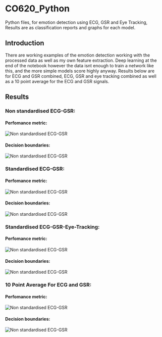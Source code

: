# CO620_Python
 Python files, for emotion detection using ECG, GSR and Eye Tracking, Results are as classification reports and graphs for each model.
 
 ## Introduction
 
 There are working examples of the emotion detection working with the processed data as well as my own feature extraction. Deep learning at the end of the notebook however the data isnt enough to train a network like this, and the more simple models score highly anyway. Results below are for ECG and GSR combined, ECG, GSR and eye tracking combined as well as a 10 point average for the ECG and GSR signals. 

## Results
### Non standardised ECG-GSR:
#### Perfomance metric:
![Non standardised ECG-GSR](https://github.com/tomjefferis/CO620-Emotion-Detection-/blob/main/results/RFC%20ecg-gsr/lowres/ns/benchmark_models_performance.png)
#### Decision boundaries:
![Non standardised ECG-GSR](https://github.com/tomjefferis/CO620-Emotion-Detection-/blob/main/results/RFC%20ecg-gsr/lowres/ns/visual_classifier_decisions.png)
### Standardised ECG-GSR:
#### Perfomance metric:
![Non standardised ECG-GSR](https://github.com/tomjefferis/CO620-Emotion-Detection-/blob/main/results/RFC%20ecg-gsr/lowres/s/benchmark_models_performance.png)
#### Decision boundaries:
![Non standardised ECG-GSR](https://github.com/tomjefferis/CO620-Emotion-Detection-/blob/main/results/RFC%20ecg-gsr/lowres/s/visual_classifier_decisions.png)
### Standardised ECG-GSR-Eye-Tracking:
#### Perfomance metric:
![Non standardised ECG-GSR](https://github.com/tomjefferis/CO620-Emotion-Detection-/blob/main/results/Shallow%20classifiers/lowres/benchmark_models_performance.png)
#### Decision boundaries:
![Non standardised ECG-GSR](https://github.com/tomjefferis/CO620-Emotion-Detection-/blob/main/results/Shallow%20classifiers/lowres/visual_classifier_decisions.png)
### 10 Point Average For ECG and GSR:
#### Perfomance metric:
![Non standardised ECG-GSR](https://github.com/tomjefferis/CO620-Emotion-Detection-/blob/main/results/10%20point%20average/lowres/1/benchmark_models_performance.png)
#### Decision boundaries:
![Non standardised ECG-GSR](https://github.com/tomjefferis/CO620-Emotion-Detection-/blob/main/results/10%20point%20average/lowres/1/visual_classifier_decisions.png)
